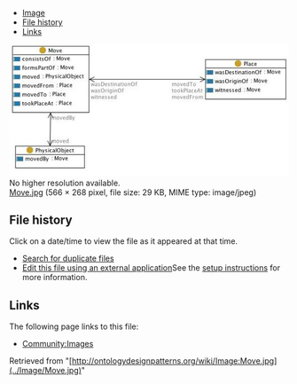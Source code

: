 * [Image](../Image/Move.jpg#file)
* [File history](../Image/Move.jpg#filehistory)
* [Links](../Image/Move.jpg#filelinks)

[![Image:Move.jpg](../images/1/11/Move.jpg)](../images/1/11/Move.jpg)  
No higher resolution available.  
[Move.jpg](../images/1/11/Move.jpg)‎ (566 × 268 pixel, file size: 29 KB, MIME type: image/jpeg)

## File history

Click on a date/time to view the file as it appeared at that time.



  
* [Search for duplicate files](http://ontologydesignpatterns.org/wiki/Special:FileDuplicateSearch/Move.jpg "Special:FileDuplicateSearch/Move.jpg")
* [Edit this file using an external application](http://ontologydesignpatterns.org/wiki/index.php?title=Image:Move.jpg&action=edit&externaledit=true&mode=file "Image:Move.jpg")See the [setup instructions](http://www.mediawiki.org/wiki/Manual:External_editors "http://www.mediawiki.org/wiki/Manual:External_editors") for more information.

## Links



The following page links to this file:


* [Community:Images](../Community/Images "Community:Images")


Retrieved from "[http://ontologydesignpatterns.org/wiki/Image:Move.jpg](../Image/Move.jpg)"